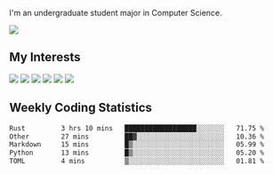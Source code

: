 I'm an undergraduate student major in Computer Science.

![](https://github-readme-stats.vercel.app/api?username=littzhch&theme=radical)

## My Interests

![](https://img.shields.io/badge/Python-3776AB?style=flat&labelColor=FFD43B&logoColor=3776AB&logo=python)
![](https://img.shields.io/badge/C-00599C?style=flat&labelColor=01427d&logoColor=6295cb&logo=c)
![](https://img.shields.io/badge/Rust-ffffff?style=flat&labelColor=ffffff&logoColor=000000&logo=rust)
![](https://img.shields.io/badge/LaTeX-008080?style=flat&labelColor=eeece5&logoColor=008080&logo=latex)
![](https://img.shields.io/badge/OpenGL-5487b2?style=flat&labelColor=ffffff&logoColor=5487b2&logo=opengl)
![](https://img.shields.io/badge/archlinux-1793d1?style=flat&labelColor=333333&logoColor=1793d1&logo=archlinux)

## Weekly Coding Statistics
<!--START_SECTION:waka-->

```txt
Rust         3 hrs 10 mins   ██████████████████░░░░░░░   71.75 %
Other        27 mins         ██▓░░░░░░░░░░░░░░░░░░░░░░   10.36 %
Markdown     15 mins         █▒░░░░░░░░░░░░░░░░░░░░░░░   05.99 %
Python       13 mins         █▒░░░░░░░░░░░░░░░░░░░░░░░   05.20 %
TOML         4 mins          ▒░░░░░░░░░░░░░░░░░░░░░░░░   01.81 %
```

<!--END_SECTION:waka-->
